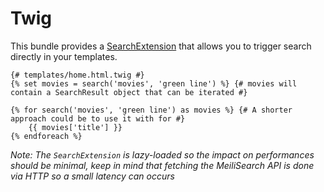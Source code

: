 # Twig

This bundle provides a [SearchExtension](../src/Twig/SearchExtension.php) that
allows you to trigger search directly in your templates.

```twig
{# templates/home.html.twig #}
{% set movies = search('movies', 'green line') %} {# movies will contain a SearchResult object that can be iterated #}

{% for search('movies', 'green line') as movies %} {# A shorter approach could be to use it with for #}
    {{ movies['title'] }}
{% endforeach %}
```

_Note: The `SearchExtension` is lazy-loaded so the impact on performances should be minimal,
keep in mind that fetching the MeiliSearch API is done via HTTP so a small latency can occurs_
